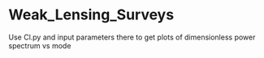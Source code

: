 # Weak_Lensing_Surveys
Use Cl.py and input parameters there to get plots of dimensionless power spectrum vs mode
